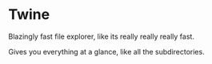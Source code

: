 # Twine
Blazingly fast file explorer, like its really really really fast.

Gives you everything at a glance, like all the subdirectories.